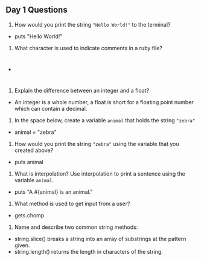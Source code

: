 ## Day 1 Questions

1. How would you print the string `"Hello World!"` to the terminal?
* puts "Hello World!"

1. What character is used to indicate comments in a ruby file?
* #

1. Explain the difference between an integer and a float?
* An integer is a whole number, a float is short for a floating point number which can contain a decimal.

1. In the space below, create a variable `animal` that holds the string `"zebra"`
* animal = "zebra"

1. How would you print the string `"zebra"` using the variable that you created above?
* puts animal

1. What is interpolation? Use interpolation to print a sentence using the variable `animal`.
* puts "A #{animal} is an animal."

1. What method is used to get input from a user?
* gets.chomp

1. Name and describe two common string methods:
* string.slice() breaks a string into an array of substrings at the pattern given.
* string.length() returns the length in characters of the string.

